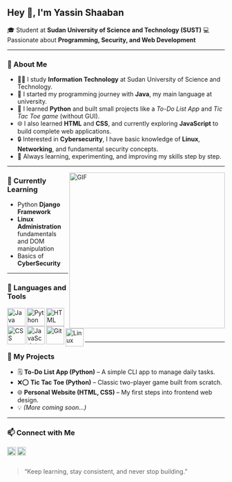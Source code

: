 
## Hey 👋, I'm **Yassin Shaaban**

🎓 Student at **Sudan University of Science and Technology (SUST)**
💻 Passionate about **Programming, Security, and Web Development**

---

### 🧐 About Me

* 👨‍💻 I study **Information Technology** at Sudan University of Science and Technology.
* 🧠 I started my programming journey with **Java**, my main language at university.
* 🐍 I learned **Python** and built small projects like a *To-Do List App* and *Tic Tac Toe game* (without GUI).
* 🌐 I also learned **HTML** and **CSS**, and currently exploring **JavaScript** to build complete web applications.
* 🔒 Interested in **Cybersecurity**, I have basic knowledge of **Linux**, **Networking**, and fundamental security concepts.
* 🚀 Always learning, experimenting, and improving my skills step by step.

---

<img align="right" alt="GIF" src="https://raw.githubusercontent.com/rahul-jha98/rahul-jha98/main/techstack.gif" width="360px"/>

### 🌱 Currently Learning

* Python **Django Framework** 
* **Linux Administration** fundamentals and DOM manipulation
* Basics of **CyberSecurity**

---

### 🔨 Languages and Tools

<a href="https://www.java.com" target="_blank"><img align="left" alt="Java" height ="42px" src="https://raw.githubusercontent.com/rahul-jha98/github_readme_icons/main/language_and_tools/square/java/java.svg"></a> <a href="https://www.python.org" target="_blank"><img align="left" alt="Python" height ="42px" src="https://raw.githubusercontent.com/rahul-jha98/github_readme_icons/main/language_and_tools/square/python/python.svg"></a> <a href="https://developer.mozilla.org/en-US/docs/Web/HTML" target="_blank"><img align="left" alt="HTML" height ="42px" src="https://raw.githubusercontent.com/rahul-jha98/github_readme_icons/main/language_and_tools/square/html/html.svg"></a> <a href="https://developer.mozilla.org/en-US/docs/Web/CSS" target="_blank"><img align="left" alt="CSS" height ="42px" src="https://raw.githubusercontent.com/rahul-jha98/github_readme_icons/main/language_and_tools/square/css/css.svg"></a> <a href="https://developer.mozilla.org/en-US/docs/Web/JavaScript" target="_blank"><img align="left" alt="JavaScript" height ="42px" src="https://raw.githubusercontent.com/rahul-jha98/github_readme_icons/main/language_and_tools/square/javascript/javascript.svg"></a> <a href="https://git-scm.com/" target="_blank"><img align="left" alt="Git" height="42px" src="https://raw.githubusercontent.com/rahul-jha98/github_readme_icons/main/language_and_tools/square/git-scm/git-scm.svg"/></a> <a href="https://www.linux.org/" target="_blank"><img align="left" alt="Linux" height="42px" src="https://raw.githubusercontent.com/rahul-jha98/github_readme_icons/main/language_and_tools/square/linux/linux.svg"/></a>

<br><br><br>

---

### 🧩 My Projects

* 🗒️ **To-Do List App (Python)** – A simple CLI app to manage daily tasks.
* ❌⭕ **Tic Tac Toe (Python)** – Classic two-player game built from scratch.
* 🌐 **Personal Website (HTML, CSS)** – My first steps into frontend web design.
* 💡 *(More coming soon…)*

---

### 📫 Connect with Me

<a href="https://www.linkedin.com/in/yassin-shaaban-7b1945342/" target="_blank"><img align="left" alt="LinkedIn" src="https://raw.githubusercontent.com/rahul-jha98/rahul-jha98/561d474902b59c7429ec22bb73e225696c27b202/assets/linkedin.svg" height="20px"/></a> <a href="https://github.com/Yassin76648" target="_blank"><img align="left" alt="GitHub" src="https://raw.githubusercontent.com/rahul-jha98/rahul-jha98/561d474902b59c7429ec22bb73e225696c27b202/assets/github.svg" height="20px"/></a>

<br><br>

> “Keep learning, stay consistent, and never stop building.”
